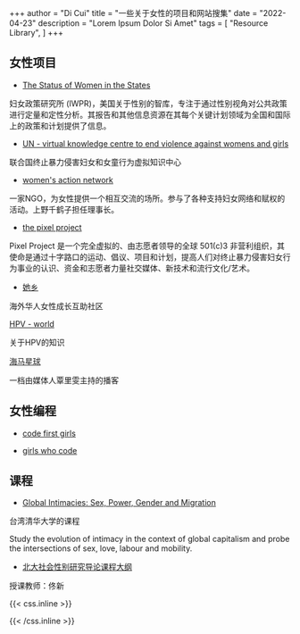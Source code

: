 +++
author = "Di Cui"
title = "一些关于女性的项目和网站搜集"
date = "2022-04-23"
description = "Lorem Ipsum Dolor Si Amet"
tags = [
    "Resource Library",
]
+++


## 女性项目

- [The Status of Women in the States](https://statusofwomendata.org/)

妇女政策研究所 (IWPR)，美国关于性别的智库，专注于通过性别视角对公共政策进行定量和定性分析。其报告和其他信息资源在其每个关键计划领域为全国和国际上的政策和计划提供了信息。


- [UN - virtual knowledge centre to end violence against womens and girls](https://www.endvawnow.org/en/)

联合国终止暴力侵害妇女和女童行为虚拟知识中心


- [women's action network](https://wan.or.jp/article/show/9493#gsc.tab=0)

一家NGO，为女性提供一个相互交流的场所。参与了各种支持妇女网络和赋权的活动。上野千鹤子担任理事长。


- [the pixel project](https://www.thepixelproject.net/the-pixel-project-an-introduction/)

Pixel Project 是一个完全虚拟的、由志愿者领导的全球 501(c)3 非营利组织，其使命是通过十字路口的运动、倡议、项目和计划，提高人们对终止暴力侵害妇女行为事业的认识、资金和志愿者力量社交媒体、新技术和流行文化/艺术。


- [她乡](https://womenoverseas.com/login)

海外华人女性成长互助社区


[HPV - world](https://www.hpvworld.com/articles/interview-to-ea-joura/)

关于HPV的知识


[海马星球](https://seahorseplanet.net/2019/12/10/post-gallery-example/)

一档由媒体人覃里雯主持的播客


## 女性编程

- [code first girls]([https://codefirstgirls.com/courses/?dt_dapp=1](https://codefirstgirls.com/courses/?dt_dapp=1))


- [girls who code]([https://](https://girlswhocode.com/programs/code-at-home)[girls](https://girlswhocode.com/programs/code-at-home)[whocode.com/programs/code-at-home](https://girlswhocode.com/programs/code-at-home))


## 课程

- [Global Intimacies: Sex, Power, Gender and Migration](https://www.futurelearn.com/courses/global-intimacies-gender-power-and-mobilities)

台湾清华大学的课程 

Study the evolution of intimacy in the context of global capitalism and probe the intersections of sex, love, labour and mobility.


- [北大社会性别研究导论课程大纲](https://mp.weixin.qq.com/s/ehzdMCjuoPnTU1qcRTFT1A)

授课教师：佟新



{{< css.inline >}}

<style>
.canon { background: white; width: 100%; height: auto; }
</style>

{{< /css.inline >}}
